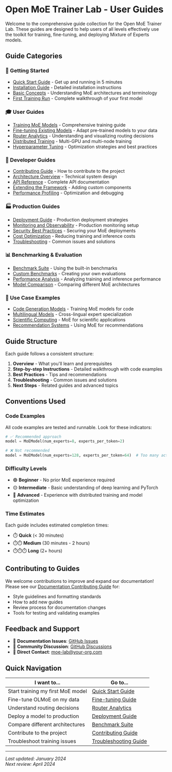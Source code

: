 # Open MoE Trainer Lab - User Guides

Welcome to the comprehensive guide collection for the Open MoE Trainer Lab. These guides are designed to help users of all levels effectively use the toolkit for training, fine-tuning, and deploying Mixture of Experts models.

## Guide Categories

### 🚀 Getting Started
- [Quick Start Guide](getting-started/quickstart.md) - Get up and running in 5 minutes
- [Installation Guide](getting-started/installation.md) - Detailed installation instructions
- [Basic Concepts](getting-started/concepts.md) - Understanding MoE architectures and terminology
- [First Training Run](getting-started/first-training.md) - Complete walkthrough of your first model

### 🎓 User Guides
- [Training MoE Models](user/training.md) - Comprehensive training guide
- [Fine-tuning Existing Models](user/finetuning.md) - Adapt pre-trained models to your data
- [Router Analytics](user/analytics.md) - Understanding and visualizing routing decisions
- [Distributed Training](user/distributed.md) - Multi-GPU and multi-node training
- [Hyperparameter Tuning](user/hyperparameters.md) - Optimization strategies and best practices

### 🔧 Developer Guides
- [Contributing Guide](developer/contributing.md) - How to contribute to the project
- [Architecture Overview](developer/architecture.md) - Technical system design
- [API Reference](developer/api.md) - Complete API documentation
- [Extending the Framework](developer/extending.md) - Adding custom components
- [Performance Profiling](developer/profiling.md) - Optimization and debugging

### 🏭 Production Guides
- [Deployment Guide](production/deployment.md) - Production deployment strategies
- [Monitoring and Observability](production/monitoring.md) - Production monitoring setup
- [Security Best Practices](production/security.md) - Securing your MoE deployments
- [Cost Optimization](production/cost-optimization.md) - Reducing training and inference costs
- [Troubleshooting](production/troubleshooting.md) - Common issues and solutions

### 📊 Benchmarking & Evaluation
- [Benchmark Suite](benchmarking/benchmark-suite.md) - Using the built-in benchmarks
- [Custom Benchmarks](benchmarking/custom-benchmarks.md) - Creating your own evaluations
- [Performance Analysis](benchmarking/performance-analysis.md) - Analyzing training and inference performance
- [Model Comparison](benchmarking/model-comparison.md) - Comparing different MoE architectures

### 🎯 Use Case Examples
- [Code Generation Models](examples/code-generation.md) - Training MoE models for code
- [Multilingual Models](examples/multilingual.md) - Cross-lingual expert specialization
- [Scientific Computing](examples/scientific.md) - MoE for scientific applications
- [Recommendation Systems](examples/recommendations.md) - Using MoE for recommendations

## Guide Structure

Each guide follows a consistent structure:

1. **Overview** - What you'll learn and prerequisites
2. **Step-by-step Instructions** - Detailed walkthrough with code examples
3. **Best Practices** - Tips and recommendations
4. **Troubleshooting** - Common issues and solutions
5. **Next Steps** - Related guides and advanced topics

## Conventions Used

### Code Examples
All code examples are tested and runnable. Look for these indicators:

```python
# ✅ Recommended approach
model = MoEModel(num_experts=8, experts_per_token=2)

# ❌ Not recommended
model = MoEModel(num_experts=128, experts_per_token=64)  # Too many active experts
```

### Difficulty Levels
- 🟢 **Beginner** - No prior MoE experience required
- 🟡 **Intermediate** - Basic understanding of deep learning and PyTorch
- 🔴 **Advanced** - Experience with distributed training and model optimization

### Time Estimates
Each guide includes estimated completion times:
- ⏱️ **Quick** (< 30 minutes)
- ⏱️⏱️ **Medium** (30 minutes - 2 hours)
- ⏱️⏱️⏱️ **Long** (2+ hours)

## Contributing to Guides

We welcome contributions to improve and expand our documentation! Please see our [Documentation Contributing Guide](developer/contributing-docs.md) for:

- Style guidelines and formatting standards
- How to add new guides
- Review process for documentation changes
- Tools for testing and validating examples

## Feedback and Support

- 📝 **Documentation Issues**: [GitHub Issues](https://github.com/your-org/open-moe-trainer-lab/issues)
- 💬 **Community Discussion**: [GitHub Discussions](https://github.com/your-org/open-moe-trainer-lab/discussions)
- 📧 **Direct Contact**: moe-lab@your-org.com

## Quick Navigation

| I want to... | Go to... |
|---------------|----------|
| Start training my first MoE model | [Quick Start Guide](getting-started/quickstart.md) |
| Fine-tune OLMoE on my data | [Fine-tuning Guide](user/finetuning.md) |
| Understand routing decisions | [Router Analytics](user/analytics.md) |
| Deploy a model to production | [Deployment Guide](production/deployment.md) |
| Compare different architectures | [Benchmark Suite](benchmarking/benchmark-suite.md) |
| Contribute to the project | [Contributing Guide](developer/contributing.md) |
| Troubleshoot training issues | [Troubleshooting Guide](production/troubleshooting.md) |

---

*Last updated: January 2024*  
*Next review: April 2024*